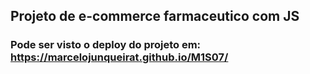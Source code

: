   ## Projeto de e-commerce farmaceutico com JS

  ### Pode ser visto o deploy do projeto em: https://marcelojunqueirat.github.io/M1S07/